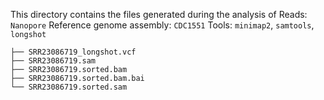 This directory contains the files generated during the analysis of
Reads: `Nanopore`
Reference genome assembly: `CDC1551`
Tools: `minimap2`, `samtools`, `longshot`

```
├── SRR23086719_longshot.vcf
├── SRR23086719.sam
├── SRR23086719.sorted.bam
├── SRR23086719.sorted.bam.bai
└── SRR23086719.sorted.sam
```
